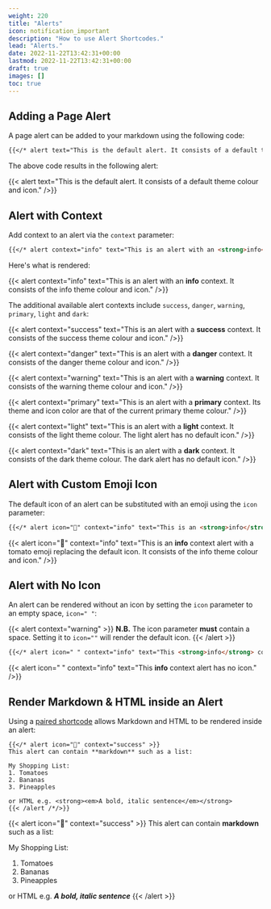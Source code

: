 ```yaml
---
weight: 220
title: "Alerts"
icon: notification_important
description: "How to use Alert Shortcodes."
lead: "Alerts."
date: 2022-11-22T13:42:31+00:00
lastmod: 2022-11-22T13:42:31+00:00
draft: true
images: []
toc: true
---
```


## Adding a Page Alert

A page alert can be added to your markdown using the following code:

```md
{{</* alert text="This is the default alert. It consists of a default theme colour and icon." /*/>}}
```

The above code results in the following alert:

{{< alert text="This is the default alert. It consists of a default theme colour and icon." />}}

## Alert with Context

Add context to an alert via the `context` parameter:

```md
{{</* alert context="info" text="This is an alert with an <strong>info</strong> context. It consists of the info theme colour and icon." /*/>}}
```

Here's what is rendered:

{{< alert context="info" text="This is an alert with an <strong>info</strong> context. It consists of the info theme colour and icon." />}}

The additional available alert contexts include `success`, `danger`, `warning`, `primary`, `light` and `dark`:

{{< alert context="success" text="This is an alert with a <strong>success</strong> context. It consists of the success theme colour and icon." />}}

{{< alert context="danger" text="This is an alert with a <strong>danger</strong> context. It consists of the danger theme colour and icon." />}}

{{< alert context="warning" text="This is an alert with a <strong>warning</strong> context. It consists of the warning theme colour and icon." />}}

{{< alert context="primary" text="This is an alert with a <strong>primary</strong> context. Its theme and icon color are that of the current primary theme colour." />}}

{{< alert context="light" text="This is an alert with a <strong>light</strong> context. It consists of the light theme colour. The light alert has no default icon." />}}

{{< alert context="dark" text="This is an alert with a <strong>dark</strong> context. It consists of the dark theme colour. The dark alert has no default icon." />}}

## Alert with Custom Emoji Icon

The default icon of an alert can be substituted with an emoji using the `icon` parameter:

```md
{{</* alert icon="🍅" context="info" text="This is an <strong>info</strong> context alert with a tomato emoji replacing the default icon. It consists of the info theme colour and icon." /*/>}}
```

{{< alert icon="🍅" context="info" text="This is an <strong>info</strong> context alert with a tomato emoji replacing the default icon. It consists of the info theme colour and icon." />}}

## Alert with No Icon

An alert can be rendered without an icon by setting the `icon` parameter to an empty space, `icon=" "`:

{{< alert context="warning" >}}
**N.B.** The icon parameter **must** contain a space. Setting it to `icon=""` will render the default icon.
{{< /alert >}}

```md
{{</* alert icon=" " context="info" text="This <strong>info</strong> context alert has no icon." /*/>}}
```

{{< alert icon=" " context="info" text="This <strong>info</strong> context alert has no icon." />}}

## Render Markdown & HTML inside an Alert

Using a [paired shortcode](https://gohugo.io/content-management/shortcodes/) allows Markdown and HTML to be rendered inside an alert:

```
{{</* alert icon="🛒" context="success" >}}
This alert can contain **markdown** such as a list:

My Shopping List:
1. Tomatoes
2. Bananas
3. Pineapples

or HTML e.g. <strong><em>A bold, italic sentence</em></strong>
{{< /alert /*/>}}
```

{{< alert icon="🛒" context="success" >}}
This alert can contain **markdown** such as a list:

My Shopping List:
1. Tomatoes
2. Bananas
3. Pineapples

or HTML e.g. <strong><em>A bold, italic sentence</em></strong>
{{< /alert >}}